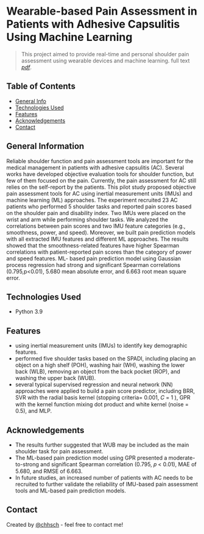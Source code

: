 # Wearable-based Pain Assessment in Patients with Adhesive Capsulitis Using Machine Learning
> This project aimed to provide real-time and personal shoulder pain assessment using wearable devices and machine learning.
> full text [_pdf_](https://drive.google.com/file/d/1XXQIcL8pW0Peai1j7CgW7yS3x-9oJSYx/view?usp=share_link). <!-- If you have the project hosted somewhere, include the link here. -->

## Table of Contents
* [General Info](#general-information)
* [Technologies Used](#technologies-used)
* [Features](#features)
* [Acknowledgements](#acknowledgements)
* [Contact](#contact)
<!-- * [License](#license) -->


## General Information
Reliable shoulder function and pain assessment tools are important for the medical management in patients with adhesive capsulitis (AC). Several works have developed objective evaluation tools for shoulder function, but few of them focused on the pain. Currently, the pain assessment for AC still relies on the self-report by the patients. This pilot study proposed objective pain assessment tools for AC using inertial measurement units (IMUs) and machine learning (ML) approaches. The experiment recruited 23 AC patients who performed 5 shoulder tasks and reported pain scores based on the shoulder pain and disability index. Two IMUs were placed on the wrist and arm while performing shoulder tasks. We analyzed the correlations between pain scores and two IMU feature categories (e.g., smoothness, power, and speed). Moreover, we built pain prediction models with all extracted IMU features and different ML approaches. The results showed that the smoothness-related features have higher Spearman correlations with patient-reported pain scores than the category of power and speed features. ML- based pain prediction model using Gaussian process regression had strong and significant Spearman correlations (0.795,p<0.01), 5.680 mean absolute error, and 6.663 root mean square error.


## Technologies Used
- Python 3.9 

## Features
- using inertial measurement units (IMUs) to identify key demographic features.
- performed five shoulder tasks based on the SPADI, including placing an object on a high shelf (POH), washing hair (WH), washing the lower back (WLB), removing an object from the back pocket (ROP), and washing the upper back (WUB).
- several typical supervised regression and neural network (NN) approaches were applied to build a pain score predictor, including BRR, SVR with the radial basis kernel (stopping criteria= 0.001, 𝐶 = 1 ), GPR with the kernel function mixing dot product and white kernel (noise = 0.5), and MLP.


## Acknowledgements
- The results further suggested that WUB may be included as the main shoulder task for pain assessment.
- The ML-based pain prediction model using GPR presented a moderate-to-strong and significant Spearman correlation (0.795, 𝑝 < 0.01), MAE of 5.680, and RMSE of 6.663.
- In future studies, an increased number of patients with AC needs to be recruited to further validate the reliability of IMU-based pain assessment tools and ML-based pain prediction models.


## Contact
Created by [@chhsch](https://chhsch.github.io/projects/) - feel free to contact me!


<!-- Optional -->
<!-- ## License -->
<!-- This project is open source and available under the [... License](). -->

<!-- You don't have to include all sections - just the one's relevant to your project -->
